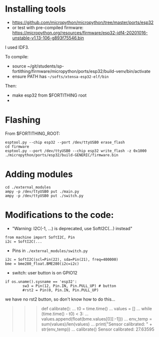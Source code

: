 # Installing tools

- https://github.com/micropython/micropython/tree/master/ports/esp32
- or test with pre-compiled firmware: https://micropython.org/resources/firmware/esp32-idf4-20201016-unstable-v1.13-106-g893f75546.bin

I used IDF3.

To compile:

- source ~/git/students/sp-fortithing/firmware/micropython/ports/esp32/build-venv/bin/activate
- ensure PATH has `~/softs/xtensa-esp32-elf/bin`

Then:

- make esp32 from $FORTITHING root
- 

# Flashing

From $FORTITHING_ROOT:
```
esptool.py --chip esp32 --port /dev/ttyUSB0 erase_flash
cd firmware
esptool.py --port /dev/ttyUSB0 --chip esp32 write_flash -z 0x1000 ./micropython/ports/esp32/build-GENERIC/firmware.bin
```

# Adding modules

```
cd ./external_modules
ampy -p /dev/ttyUSB0 put ./main.py
ampy -p /dev/ttyUSB0 put ./switch.py
```

# Modifications to the code:

- "Warning: I2C(-1, ...) is deprecated, use SoftI2C(...) instead"

```
from machine import SoftI2C, Pin
i2c = SoftI2C(...
```

- Pins in `./external_modules/switch.py`

```
i2c = SoftI2C(scl=Pin(22), sda=Pin(21), freq=400000)
bme = bme280_float.BME280(i2c=i2c)
```

- switch: user button is on GPIO12

```
if os.uname().sysname == 'esp32':
        sw3 = Pin(12, Pin.IN, Pin.PULL_UP) # button
        #rst2 = Pin(0, Pin.IN, Pin.PULL_UP)
```

we have no rst2 button, so don't know how to do this...


>>> def calibrate():
...     t0 = time.time()
...     values = []
...     while (time.time() - t0) < 3:
...         values.append(float(bme.values[0][:-1]))
...     env_temp = sum(values)/len(values)
...     print("Sensor calibrated: " + str(env_temp))
... 
>>> calibrate()
Sensor calibrated: 27.63595
